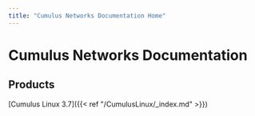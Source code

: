 ```yaml
---
title: "Cumulus Networks Documentation Home"
---
```

# Cumulus Networks Documentation


## Products

[Cumulus Linux 3.7]({{< ref "/CumulusLinux/_index.md" >}})

